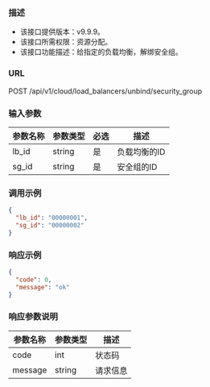 ### 描述

- 该接口提供版本：v9.9.9。
- 该接口所需权限：资源分配。
- 该接口功能描述：给指定的负载均衡，解绑安全组。

### URL

POST /api/v1/cloud/load_balancers/unbind/security_group

### 输入参数

| 参数名称  | 参数类型   | 必选 | 描述      |
|-------|--------|----|---------|
| lb_id | string | 是  | 负载均衡的ID |
| sg_id | string | 是  | 安全组的ID  |

### 调用示例

```json
{
  "lb_id": "00000001",
  "sg_id": "00000002"
}
```

### 响应示例

```json
{
  "code": 0,
  "message": "ok"
}
```

### 响应参数说明

| 参数名称    | 参数类型   | 描述   |
|---------|--------|------|
| code    | int    | 状态码  |
| message | string | 请求信息 |